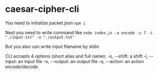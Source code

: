 # caesar-cipher-cli

You need to initialize packet.json ```npm i```

Next you need to write command like 
```node index.js -a encode -s 7 -i "./input.txt" -o "./output.txt"```

But you also can write input filename by stdin 

CLI accepts 4 options (short alias and full name):
-s, --shift: a shift
-i, --input: an input file
-o, --output: an output file
-a, --action: an action encode/decode
